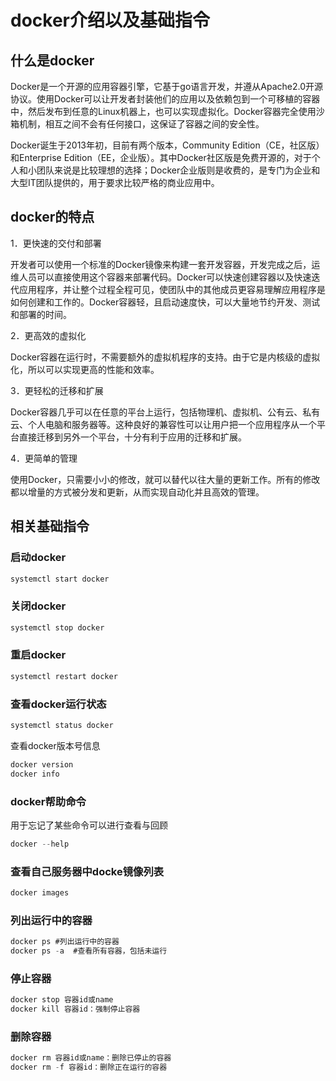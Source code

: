 # docker介绍以及基础指令

## 什么是docker

Docker是一个开源的应用容器引擎，它基于go语言开发，并遵从Apache2.0开源协议。使用Docker可以让开发者封装他们的应用以及依赖包到一个可移植的容器中，然后发布到任意的Linux机器上，也可以实现虚拟化。Docker容器完全使用沙箱机制，相互之间不会有任何接口，这保证了容器之间的安全性。

Docker诞生于2013年初，目前有两个版本，Community Edition（CE，社区版）和Enterprise Edition（EE，企业版）。其中Docker社区版是免费开源的，对于个人和小团队来说是比较理想的选择；Docker企业版则是收费的，是专门为企业和大型IT团队提供的，用于要求比较严格的商业应用中。

## docker的特点

1．更快速的交付和部署

开发者可以使用一个标准的Docker镜像来构建一套开发容器，开发完成之后，运维人员可以直接使用这个容器来部署代码。Docker可以快速创建容器以及快速迭代应用程序，并让整个过程全程可见，使团队中的其他成员更容易理解应用程序是如何创建和工作的。Docker容器轻，且启动速度快，可以大量地节约开发、测试和部署的时间。

2．更高效的虚拟化

Docker容器在运行时，不需要额外的虚拟机程序的支持。由于它是内核级的虚拟化，所以可以实现更高的性能和效率。

3．更轻松的迁移和扩展

Docker容器几乎可以在任意的平台上运行，包括物理机、虚拟机、公有云、私有云、个人电脑和服务器等。这种良好的兼容性可以让用户把一个应用程序从一个平台直接迁移到另外一个平台，十分有利于应用的迁移和扩展。

4．更简单的管理

使用Docker，只需要小小的修改，就可以替代以往大量的更新工作。所有的修改都以增量的方式被分发和更新，从而实现自动化并且高效的管理。

## 相关基础指令

### 启动docker

```jsx
systemctl start docker
```

### 关闭docker

```jsx
systemctl stop docker
```

### 重启docker

```jsx
systemctl restart docker
```

### 查看docker运行状态

```jsx
systemctl status docker
```

查看docker版本号信息

```jsx
docker version
docker info
```

### docker帮助命令

用于忘记了某些命令可以进行查看与回顾

```jsx
docker --help
```

### 查看自己服务器中docke镜像列表

```jsx
docker images
```

### 列出运行中的容器

```jsx
docker ps #列出运行中的容器
docker ps -a  #查看所有容器，包括未运行
```

### 停止容器

```jsx
docker stop 容器id或name
docker kill 容器id：强制停止容器
```

### 删除容器

```jsx
docker rm 容器id或name：删除已停止的容器
docker rm -f 容器id：删除正在运行的容器
```